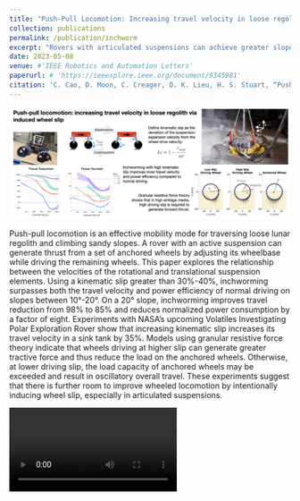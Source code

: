 ```yaml
---
title: "Push-Pull Locomotion: Increasing travel velocity in loose regolith via induced wheel slip"
collection: publications
permalink: /publication/inchworm
excerpt: "Rovers with articulated suspensions can achieve greater slope-climbing efficiency, and this work characterizes how the coordination of driving and suspension control affects performance, achieving up to an 8x reduction in power consumption on 20° slopes.<br/><img src='/images/inchworm_graphabs.png'>"
date: 2023-05-08
venue: #'IEEE Robotics and Automation Letters'
paperurl: # 'https://ieeexplore.ieee.org/document/9345981'
citation: 'C. Cao, D. Moon, C. Creager, D. K. Lieu, H. S. Stuart, “Push-pull locomotion: Increasing travel velocity in loose regolith via induced wheel slip.” (Under review by Journal of Terramechanics.)'
---
```


<center> 
<img src="/images/inchworm_graphabs.png"> 
</center>

Push-pull locomotion is an effective mobility mode for traversing loose lunar regolith and climbing sandy slopes. A rover with an active suspension can generate thrust from a set of anchored wheels by adjusting its wheelbase while driving the remaining wheels. This paper explores the relationship between the velocities of the rotational and translational suspension elements. Using a kinematic slip greater than 30%-40%, inchworming surpasses both the travel velocity and power efficiency of normal driving on slopes between 10°-20°. On a 20° slope, inchworming improves travel reduction from 98% to 85% and reduces normalized power consumption by a factor of eight. Experiments with NASA’s upcoming Volatiles Investigating Polar Exploration Rover show that increasing kinematic slip increases its travel velocity in a sink tank by 35%. Models using granular resistive force theory indicate that wheels driving at higher slip can generate greater tractive force and thus reduce the load on the anchored wheels. Otherwise, at lower driving slip, the load capacity of anchored wheels may be exceeded and result in oscillatory overall travel. These experiments suggest that there is further room to improve wheeled locomotion by intentionally inducing wheel slip, especially in articulated suspensions.

<video src="[https://user-images.githubusercontent.com/169707/126715420-991ad821-9ac8-4b66-b79e-e0966e0f3a89.mp4](inchworm)" controls="controls" style="max-width: 730px;">
</video>



